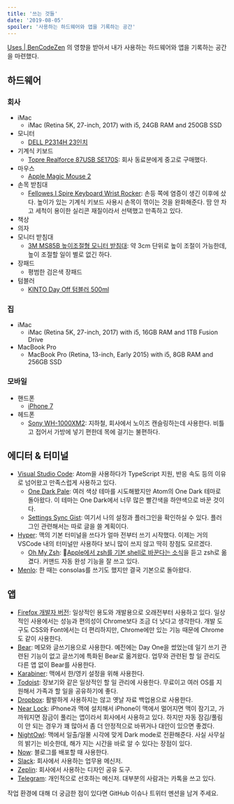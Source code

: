 ```yaml
---
title: '쓰는 것들'
date: '2019-08-05'
spoiler: '사용하는 하드웨어와 앱을 기록하는 공간'
---
```


[Uses | BenCodeZen](https://www.bencodezen.io/uses/) 의 영향을 받아서 내가 사용하는 하드웨어와 앱을 기록하는 공간을 마련했다.

## 하드웨어

### 회사

- iMac
  - iMac (Retina 5K, 27-inch, 2017) with i5, 24GB RAM and 250GB SSD
- 모니터
  - [DELL P2314H 23인치](https://www.dell.com/ee/business/p/dell-p2314h/pd)
- 기계식 키보드
  - [Topre Realforce 87USB SE170S](https://www.amazon.com/Topre-Realforce-Keyboard-English-Layout/dp/B00542RTIU): 회사 동료분에게 중고로 구매했다.
- 마우스
  - [Apple Magic Mouse 2](https://www.apple.com/kr/shop/product/MLA02KH/A/magic-mouse-2-%EC%8B%A4%EB%B2%84)
- 손목 받침대
  - [Fellowes I Spire Keyboard Wrist Rocker](https://www.amazon.com/Fellowes-I-Spire-Keyboard-Rocking-9314601/dp/B0114MTFWG?): 손등 쪽에 염증이 생긴 이후에 샀다. 높이가 있는 기계식 키보드 사용시 손목이 꺾이는 것을 완화해준다. 땀 안 차고 세척이 용이한 실리콘 재질이라서 선택했고 만족하고 있다.
- 책상
- 의자
- 모니터 받침대
  - [3M MS85B 높이조절형 모니터 받침대](http://prod.danawa.com/info/?pcode=7839571&cate=1534153): 약 3cm 단위로 높이 조절이 가능한데, 높이 조절할 일이 별로 없긴 하다.
- 장패드
  - 평범한 검은색 장패드
- 텀블러
  - [KINTO Day Off 텀블러 500ml](https://kintostore.com/products/day-off-tumbler)

### 집

- iMac
  - iMac (Retina 5K, 27-inch, 2017) with i5, 16GB RAM and 1TB Fusion Drive
- MacBook Pro
  - MacBook Pro (Retina, 13-inch, Early 2015) with i5, 8GB RAM and 256GB SSD

### 모바일

- 핸드폰
  - [iPhone 7](https://www.apple.com/kr/iphone-7/specs/)
- 헤드폰
  - [Sony WH-1000XM2](https://www.sony.co.kr/electronics/headband-headphones/wh-1000xm2): 지하철, 회사에서 노이즈 캔슬링하는데 사용한다. 비틀고 접어서 가방에 넣기 편한데 목에 걸기는 불편하다.

## 에디터 & 터미널

- [Visual Studio Code](https://code.visualstudio.com/): Atom을 사용하다가 TypeScript 지원, 반응 속도 등의 이유로 넘어왔고 만족스럽게 사용하고 있다.
  - [One Dark Pale](https://marketplace.visualstudio.com/items?itemName=szastupov.one-dark-pale): 여러 색상 테마를 시도해봤지만 Atom의 One Dark 테마로 돌아왔다. 이 테마는 One Dark에서 너무 많은 빨간색을 하얀색으로 바꾼 것이다.
  - [Settings Sync Gist](https://gist.github.com/choyongjoon/7575b88818edc6ba499b6b026bafc76b): 여기서 나의 설정과 플러그인을 확인하실 수 있다. 플러그인 관련해서는 따로 글을 쓸 계획이다.
- [Hyper](https://hyper.is/): 맥의 기본 터미널을 쓰다가 얼마 전부터 쓰기 시작했다. 이제는 거의 VSCode 내의 터미널만 사용하다 보니 많이 쓰지 않고 딱히 장점도 모르겠다.
  - [Oh My Zsh](https://ohmyz.sh/): [Apple에서 zsh를 기본 shell로 바꾼다는 소식](https://www.theverge.com/2019/6/4/18651872/apple-macos-catalina-zsh-bash-shell-replacement-features)을 듣고 zsh로 옮겼다. 커맨드 자동 완성 기능을 잘 쓰고 있다.
- [Menlo](<https://en.wikipedia.org/wiki/Menlo_(typeface)>): 한 때는 consolas를 쓰기도 했지만 결국 기본으로 돌아왔다.

## 앱

- [Firefox 개발자 버전](https://www.mozilla.org/ko/firefox/developer/): 일상적인 용도와 개발용으로 오래전부터 사용하고 있다. 일상적인 사용에서는 성능과 편의성이 Chrome보다 조금 더 낫다고 생각한다. 개발 도구도 CSS와 Font에서는 더 편리하지만, Chrome에만 있는 기능 때문에 Chrome도 같이 사용한다.
- [Bear](https://bear.app/): 메모와 글쓰기용으로 사용한다. 예전에는 Day One을 썼었는데 일기 쓰기 관련된 기능이 없고 글쓰기에 특화된 Bear로 옮겨왔다. 업무와 관련된 할 일 관리도 다른 앱 없이 Bear를 사용한다.
- [Karabiner](https://pqrs.org/osx/karabiner/): 맥에서 한/영키 설정을 위해 사용한다.
- [Todoist](https://todoist.com/?lang=ko): 장보기와 같은 일상적인 할 일 관리에 사용한다. 무료이고 여러 OS를 지원해서 가족과 할 일을 공유하기에 좋다.
- [Dropbox](https://www.dropbox.com/ko/): 활발하게 사용하지는 않고 옛날 자료 백업용으로 사용한다.
- [Near Lock](https://nearlock.me/): iPhone과 맥에 설치해서 iPhone이 맥에서 멀어지면 맥이 잠기고, 가까워지면 잠금이 풀리는 앱이라서 회사에서 사용하고 있다. 하지만 자동 잠김/풀림이 안 되는 경우가 꽤 많아서 좀 더 안정적으로 바뀌거나 대안이 있으면 좋겠다.
- [NightOwl](https://nightowl.kramser.xyz/): 맥에서 일출/일몰 시각에 맞게 Dark mode로 전환해준다. 사실 사무실의 밝기는 비슷한데, 해가 지는 시간을 바로 알 수 있다는 장점이 있다.
- [Now](https://zeit.co/now): 블로그를 배포할 때 사용한다.
- [Slack](https://slack.com): 회사에서 사용하는 업무용 메신저.
- [Zeplin](https://zeplin.io/): 회사에서 사용하는 디자인 공유 도구.
- [Telegram](https://telegram.org/): 개인적으로 선호하는 메신저. 대부분의 사람과는 카톡을 쓰고 있다.

작업 환경에 대해 더 궁금한 점이 있다면 GitHub 이슈나 트위터 멘션을 남겨 주세요.
